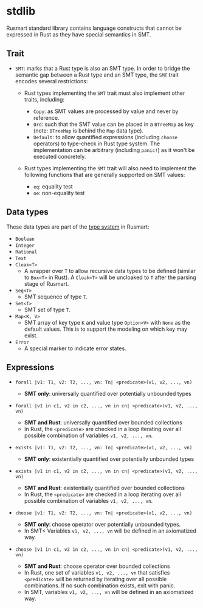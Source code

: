 # stdlib

Rusmart standard library contains language constructs that cannot be expressed
in Rust as they have special semantics in SMT.

## Trait

- `SMT`: marks that a Rust type is also an SMT type. In order to bridge the
  semantic gap between a Rust type and an SMT type, the `SMT` trait encodes
  several restrictions:

    - Rust types implementing the `SMT` trait must also implement other traits,
      including:
        - `Copy`: as SMT values are processed by value and never by reference.
        - `Ord`: such that the SMT value can be placed in a `BTreeMap` as key
          (note: `BTreeMap` is behind the `Map` data type).
        - `Default`: to allow quantified expressions (including `choose`
          operators) to type-check in Rust type system. The implementation can
          be arbitrary (including `panic!`) as it won't be executed concretely.

    - Rust types implementing the `SMT` trait will also need to implement the
      following functions that are generally supported on SMT values:
        - `eq`: equality test
        - `ne`: non-equality test

## Data types

These data types are part of the [type system](./typing.md) in Rusmart:

- `Boolean`
- `Integer`
- `Rational`
- `Text`
- `Cloak<T>`
    - A wrapper over `T` to allow recursive data types to be defined (similar to
      `Box<T>` in Rust). A `Cloak<T>` will be uncloaked to `T` after the parsing
      stage of Rusmart.
- `Seq<T>`
    - SMT sequence of type `T`.
- `Set<T>`
    - SMT set of type `T`.
- `Map<K, V>`
    - SMT array of key type `K` and value type `Option<V>` with `None` as the
      default values. This is to support the modeling on which key may exist.
- `Error`
    - A special marker to indicate error states.

## Expressions

- `forall |v1: T1, v2: T2, ..., vn: Tn| <predicate>(v1, v2, ..., vn)`
    - **SMT only**: universally quantified over potentially unbounded types

- `forall |v1 in c1, v2 in c2, ..., vn in cn| <predicate>(v1, v2, ..., vn)`
    - **SMT and Rust**: universally quantified over bounded collections
    - In Rust, the `<predicate>` are checked in a loop iterating over all
      possible combination of variables `v1, v2, ..., vn`.

- `exists |v1: T1, v2: T2, ..., vn: Tn| <predicate>(v1, v2, ..., vn)`
    - **SMT only**: existentially quantified over potentially unbounded types

- `exists |v1 in c1, v2 in c2, ..., vn in cn| <predicate>(v1, v2, ..., vn)`
    - **SMT and Rust**: existentially quantified over bounded collections
    - In Rust, the `<predicate>` are checked in a loop iterating over all
      possible combination of variables `v1, v2, ..., vn`.

- `choose |v1: T1, v2: T2, ..., vn: Tn| <predicate>(v1, v2, ..., vn)`
    - **SMT only**: choose operator over potentially unbounded types.
    - In SMT< Variables `v1, v2, ..., vn` will be defined in an axiomatized way.

- `choose |v1 in c1, v2 in c2, ..., vn in cn| <predicate>(v1, v2, ..., vn)`
    - **SMT and Rust**: choose operator over bounded collections
    - In Rust, one set of variables `v1, v2, ..., vn` that satisfies
      `<predicate>` will be returned by iterating over all possible
      combinations. If no such combination exists, exit with panic.
    - In SMT, variables `v1, v2, ..., vn` will be defined in an axiomatized way.